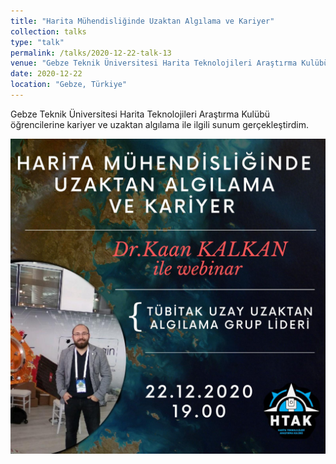 ```yaml
---
title: "Harita Mühendisliğinde Uzaktan Algılama ve Kariyer"
collection: talks
type: "talk"
permalink: /talks/2020-12-22-talk-13
venue: "Gebze Teknik Üniversitesi Harita Teknolojileri Araştırma Kulübü"
date: 2020-12-22
location: "Gebze, Türkiye"
---
```


Gebze Teknik Üniversitesi Harita Teknolojileri Araştırma Kulübü öğrencilerine kariyer ve uzaktan algılama ile ilgili sunum gerçekleştirdim.

![Etkinlik Resmi](https://raw.githubusercontent.com/kalkan/kalkan.github.io/master/images/gebze.jpeg)
